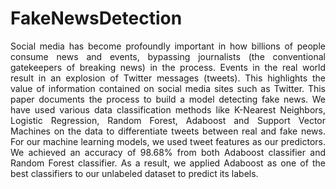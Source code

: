 # FakeNewsDetection

<p align="justify">Social media has become profoundly important in how billions of people consume news and events, bypassing journalists (the conventional gatekeepers of breaking news) in the process. Events in the real world result in an explosion of Twitter messages (tweets). This highlights the value of information contained on social media sites such as Twitter.
This paper documents the process to build a model detecting fake news. We have used various data classification methods like K-Nearest Neighbors, Logistic Regression, Random Forest, Adaboost and Support Vector Machines on the data
to differentiate tweets between real and fake news. For our machine learning models, we used tweet features as
our predictors. We achieved an accuracy of 98.68% from both Adaboost classifier and Random Forest classifier. As a result, we applied Adaboost as one of the best classifiers to our unlabeled dataset to predict its labels.</p>
